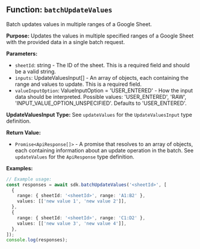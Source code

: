 ## Function: `batchUpdateValues`

Batch updates values in multiple ranges of a Google Sheet.

**Purpose:**
Updates the values in multiple specified ranges of a Google Sheet with the provided data in a single batch request.

**Parameters:**

- `sheetId`: string - The ID of the sheet. This is a required field and should be a valid string.
- `inputs`: UpdateValuesInput[] - An array of objects, each containing the range and values to update. This is a required field.
- `valueInputOption`: ValueInputOption = 'USER_ENTERED' - How the input data should be interpreted. Possible values: 'USER_ENTERED', 'RAW', 'INPUT_VALUE_OPTION_UNSPECIFIED'. Defaults to 'USER_ENTERED'.

**UpdateValuesInput Type:**
See `updateValues` for the `UpdateValuesInput` type definition.

**Return Value:**

- `Promise<ApiResponse[]>` - A promise that resolves to an array of objects, each containing information about an update operation in the batch. See `updateValues` for the `ApiResponse` type definition.

**Examples:**

```typescript
// Example usage:
const responses = await sdk.batchUpdateValues('<sheetId>', [
  {
    range: { sheetId: '<sheetId>', range: 'A1:B2' },
    values: [['new value 1', 'new value 2']],
  },
  {
    range: { sheetId: '<sheetId>', range: 'C1:D2' },
    values: [['new value 3', 'new value 4']],
  },
]);
console.log(responses);
```
